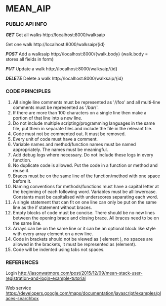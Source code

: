 # MEAN_AIP #

### PUBLIC API INFO ###
***GET***
Get all walks
http://localhost:8000/walksaip

Get one walk
http://localhost:8000/walksaip/{id}

***POST***
Add a walksaip
http://localhost:8000/{walk.body} (walk.body = stores all fields in form)

***PUT***
Update a walk
http://localhost:8000/walksaip/{id}

***DELETE***
Delete a walk
http://localhost:8000/walksaip/{id}

### CODE PRINCIPLES ###

1. All single line comments must be represented as '//foo' and all multi-line comments must be represented as '/*bar*/'.
2. If there are more than 100 characters on a single line then make a portion of that line into a new line.
3. Do not include multiple scripting/programming languages in the same file, put them in separate files and include the
file in the relevant file.
4. Code must not be commented out. It must be removed.
5. Every unit of code must have a comment.
6. Variable names and method/function names must be named appropriately. The names must be meaningful.
7. Add debug logs where necessary. Do not include these logs in every function.
8. No duplicate code is allowed. Put the code in a function or method and reuse it.
9. Braces must be on the same line of the function/method with one space before it.
10. Naming conventions for methods/functions must have a capital letter at the beginning of each following word. Variables
must be all lowercase. Constants must be capitalised with underscores separating each word.
11. A single statement that can fit on one line can only be put on the same line as the if statement without braces.
12. Empty blocks of code must be concise. There should be no new lines between the opening brace and closing brace. All braces
need to be on the same line.
13. Arrays can be on the same line or it can be an optional block like style with every array element on a new line.
14. Code in brackets should not be viewed as ( element ), no spaces are allowed in the brackets, it must be represented as (element).
15. Code will be indented using tabs not spaces.

### REFERENCES ###
Login
http://jasonwatmore.com/post/2015/12/09/mean-stack-user-registration-and-login-example-tutorial

Web service
https://developers.google.com/maps/documentation/javascript/examples/places-searchbox
